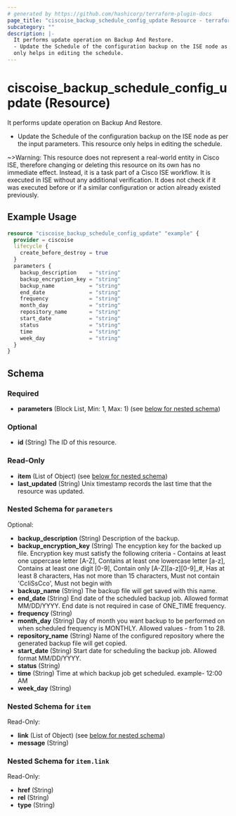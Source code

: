 ```yaml
---
# generated by https://github.com/hashicorp/terraform-plugin-docs
page_title: "ciscoise_backup_schedule_config_update Resource - terraform-provider-ciscoise"
subcategory: ""
description: |-
  It performs update operation on Backup And Restore.
  - Update the Schedule of the configuration backup on the ISE node as per the input parameters. This resource
  only helps in editing the schedule.
---
```


# ciscoise_backup_schedule_config_update (Resource)

It performs update operation on Backup And Restore.
- Update the Schedule of the configuration backup on the ISE node as per the input parameters. This resource
only helps in editing the schedule.

~>Warning: This resource does not represent a real-world entity in Cisco ISE, therefore changing or deleting this resource on its own has no immediate effect. Instead, it is a task part of a Cisco ISE workflow. It is executed in ISE without any additional verification. It does not check if it was executed before or if a similar configuration or action already existed previously.

## Example Usage

```terraform
resource "ciscoise_backup_schedule_config_update" "example" {
  provider = ciscoise
  lifecycle {
    create_before_destroy = true
  }
  parameters {
    backup_description    = "string"
    backup_encryption_key = "string"
    backup_name           = "string"
    end_date              = "string"
    frequency             = "string"
    month_day             = "string"
    repository_name       = "string"
    start_date            = "string"
    status                = "string"
    time                  = "string"
    week_day              = "string"
  }
}
```

<!-- schema generated by tfplugindocs -->
## Schema

### Required

- **parameters** (Block List, Min: 1, Max: 1) (see [below for nested schema](#nestedblock--parameters))

### Optional

- **id** (String) The ID of this resource.

### Read-Only

- **item** (List of Object) (see [below for nested schema](#nestedatt--item))
- **last_updated** (String) Unix timestamp records the last time that the resource was updated.

<a id="nestedblock--parameters"></a>
### Nested Schema for `parameters`

Optional:

- **backup_description** (String) Description of the backup.
- **backup_encryption_key** (String) The encyption key for the backed up file. Encryption key must satisfy the following criteria - Contains at least one uppercase letter [A-Z], Contains at least one lowercase letter [a-z], Contains at least one digit [0-9], Contain only [A-Z][a-z][0-9]_#, Has at least 8 characters, Has not more than 15 characters, Must not contain 'CcIiSsCco', Must not begin with
- **backup_name** (String) The backup file will get saved with this name.
- **end_date** (String) End date of the scheduled backup job. Allowed format MM/DD/YYYY. End date is not required in case of ONE_TIME frequency.
- **frequency** (String)
- **month_day** (String) Day of month you want backup to be performed on when scheduled frequency is MONTHLY. Allowed values - from 1 to 28.
- **repository_name** (String) Name of the configured repository where the generated backup file will get copied.
- **start_date** (String) Start date for scheduling the backup job. Allowed format MM/DD/YYYY.
- **status** (String)
- **time** (String) Time at which backup job get scheduled. example- 12:00 AM
- **week_day** (String)


<a id="nestedatt--item"></a>
### Nested Schema for `item`

Read-Only:

- **link** (List of Object) (see [below for nested schema](#nestedobjatt--item--link))
- **message** (String)

<a id="nestedobjatt--item--link"></a>
### Nested Schema for `item.link`

Read-Only:

- **href** (String)
- **rel** (String)
- **type** (String)


